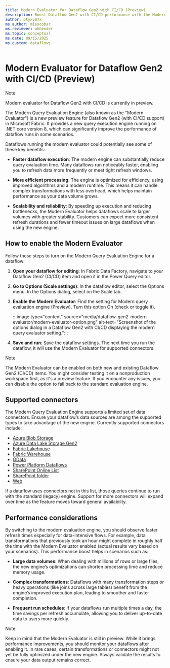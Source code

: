 ```yaml
---
title: Modern Evaluator for Dataflow Gen2 with CI/CD (Preview)
description: Boost Dataflow Gen2 with CI/CD performance with the Modern Evaluator—faster query execution, scalable workflows, and support for top connectors.
author: ptyx507x
ms.author: miescobar
ms.reviewer: whhender
ms.topic: conceptual
ms.date: 09/15/2025
ms.custom: dataflows
---
```


# Modern Evaluator for Dataflow Gen2 with CI/CD (Preview)

> [!NOTE]
> Modern evaluator for Dataflow Gen2 with CI/CD is currently in preview.

The Modern Query Evaluation Engine (also known as the "Modern Evaluator") is a new preview feature for Dataflow Gen2 (with CI/CD support) in Microsoft Fabric. It provides a new query execution engine running on .NET core version 8, which can significantly improve the performance of dataflow runs in some scenarios.

Dataflows running the modern evaluator could potentially see some of these key benefits:

- **Faster dataflow execution**: The modern engine can substantially reduce query evaluation time. Many dataflows run noticeably faster, enabling you to refresh data more frequently or meet tight refresh windows.

- **More efficient processing**: The engine is optimized for efficiency, using improved algorithms and a modern runtime. This means it can handle complex transformations with less overhead, which helps maintain performance as your data volume grows.

- **Scalability and reliability**: By speeding up execution and reducing bottlenecks, the Modern Evaluator helps dataflows scale to larger volumes with greater stability. Customers can expect more consistent refresh durations and fewer timeout issues on large dataflows when using the new engine.

## How to enable the Modern Evaluator

Follow these steps to turn on the Modern Query Evaluation Engine for a dataflow:

1. **Open your dataflow for editing**: In Fabric Data Factory, navigate to your Dataflow Gen2 (CI/CD) item and open it in the Power Query editor.

1. **Go to Options (Scale settings)**: In the dataflow editor, select the Options menu. In the Options dialog, select on the Scale tab.

1. **Enable the Modern Evaluator**: Find the setting for Modern query evaluation engine (Preview). Turn this option On (check or toggle it).

    :::image type="content" source="media/dataflow-gen2-modern-evaluator/modern-evaluator-option.png" alt-text="Screenshot of the options dialog in a Dataflow Gen2 with CI/CD displaying the modern query evaluator setting.":::

1. **Save and run**: Save the dataflow settings. The next time you run the dataflow, it will use the Modern Evaluator for supported connectors.

> [!NOTE]
> The Modern Evaluator can be enabled on both new and existing Dataflow Gen2 (CI/CD) items. You might consider testing it on a nonproduction workspace first, as it's a preview feature.
> If you encounter any issues, you can disable the option to fall back to the standard evaluation engine.

## Supported connectors

The Modern Query Evaluation Engine supports a limited set of data connectors. Ensure your dataflow’s data sources are among the supported types to take advantage of the new engine. Currently supported connectors include:

- [Azure Blob Storage](connector-azure-blob-storage-overview.md)
- [Azure Data Lake Storage Gen2](connector-azure-data-lake-storage-gen2-overview.md)
- [Fabric Lakehouse](connector-lakehouse-overview.md)
- [Fabric Warehouse](connector-data-warehouse-overview.md)
- [OData](connector-odata-overview.md)
- [Power Platform Dataflows](connector-dataflows-overview.md)
- [SharePoint Online List](connector-sharepoint-online-list-overview.md)
- [SharePoint folder](connector-sharepoint-folder-overview.md)
- [Web](connector-web-overview.md)

If a dataflow uses connectors not in this list, those queries continue to run with the standard (legacy) engine. Support for more connectors will expand over time as the feature moves toward general availability.

## Performance considerations

By switching to the modern evaluation engine, you should observe faster refresh times especially for data-intensive flows. For example, data transformations that previously took an hour might complete in roughly half the time with the Modern Evaluator enabled (actual results vary based on your scenarios). This performance boost helps in scenarios such as:

- **Large data volumes**: When dealing with millions of rows or large files, the new engine’s optimizations can shorten processing time and reduce memory usage.

- **Complex transformations**: Dataflows with many transformation steps or heavy operations (like joins across large tables) benefit from the engine’s improved execution plan, leading to smoother and faster completion.

- **Frequent run schedules**: If your dataflows run multiple times a day, the time savings per refresh accumulate, allowing you to deliver up-to-date data to users more quickly.

> [!NOTE]
> Keep in mind that the Modern Evaluator is still in preview. While it brings performance improvements, you should monitor your dataflows after enabling it.
> In rare cases, certain transformations or connectors might not yet be fully optimized under the new engine. Always validate the results to ensure your data output remains correct.
